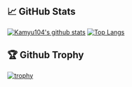 ## 📈 GitHub Stats
[![Kamyu104's github stats](https://github-readme-stats.vercel.app/api?username=kamyu104&show_icons=true&line_height=20&show_icons=true&theme=vue&include_all_commits=true)](https://github-readme-stats.vercel.app/api?username=kamyu104&show_icons=true&line_height=20&show_icons=true&theme=vue&include_all_commits=true)
[![Top Langs](https://github-readme-stats.vercel.app/api/top-langs/?username=kamyu104&show_icons=true&layout=compact&theme=vue)](https://github-readme-stats.vercel.app/api/top-langs/?username=kamyu104&show_icons=true&layout=compact&theme=vue)

## 🏆 Github Trophy
[![trophy](https://github-profile-trophy.vercel.app/?username=kamyu104)](https://github-profile-trophy.vercel.app/?username=kamyu104)
